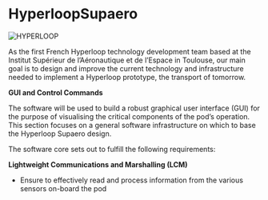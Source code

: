 # HyperloopSupaero

![HYPERLOOP](https://user-images.githubusercontent.com/97123368/157680947-9e6c7dbe-bec0-49dc-a396-6c6e3fa803e2.png)

As the first French Hyperloop technology development team based at the Institut Supérieur de l’Aéronautique et de l’Espace in Toulouse, our main goal is to design and improve the current technology and infrastructure needed to implement a Hyperloop prototype, the transport of tomorrow.

**GUI  and Control Commands**

The software will be used to build a robust graphical user interface (GUI) for the purpose of visualising the critical components of the pod’s operation. This section focuses on a general software infrastructure on which to base the Hyperloop Supaero design.

The software core sets out to fulfill the following requirements:
  
**Lightweight Communications and Marshalling (LCM)**
  * Ensure to effectively read and process information from the various sensors on-board the pod
  
